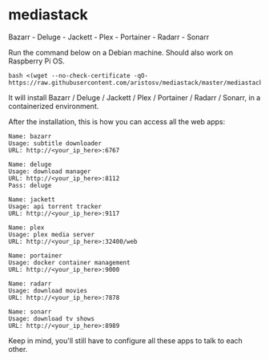 # mediastack
Bazarr - Deluge - Jackett - Plex - Portainer - Radarr - Sonarr

Run the command below on a Debian machine. Should also work on Raspberry Pi OS.
```
bash <(wget --no-check-certificate -qO- https://raw.githubusercontent.com/aristosv/mediastack/master/mediastack)
```
It will install Bazarr / Deluge / Jackett / Plex / Portainer / Radarr / Sonarr, in a containerized environment.

After the installation, this is how you can access all the web apps:
```
Name: bazarr
Usage: subtitle downloader
URL: http://<your_ip_here>:6767
```
```
Name: deluge
Usage: download manager
URL: http://<your_ip_here>:8112
Pass: deluge
```
```
Name: jackett
Usage: api torrent tracker
URL: http://<your_ip_here>:9117
```
```
Name: plex
Usage: plex media server
URL: http://<your_ip_here>:32400/web
```
```
Name: portainer
Usage: docker container management
URL: http://<your_ip_here>:9000
```
```
Name: radarr
Usage: download movies
URL: http://<your_ip_here>:7878
```
```
Name: sonarr
Usage: download tv shows
URL: http://<your_ip_here>:8989
```
Keep in mind, you'll still have to configure all these apps to talk to each other.
